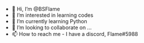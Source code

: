 - 👋 Hi, I’m @BSFlame
- 👀 I’m interested in learning codes
- 🌱 I’m currently learning Python
- 💞️ I’m looking to collaborate on ...
- 📫 How to reach me - I have a discord, Flame#5988

<!---
BSFlame/BSFlame is a ✨ special ✨ repository because its `README.md` (this file) appears on your GitHub profile.
You can click the Preview link to take a look at your changes.
--->
